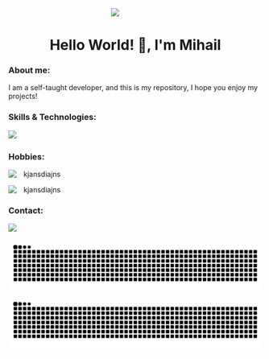 <img align='right' src='https://user-images.githubusercontent.com/10260230/93533501-53aa0d80-f943-11ea-90d1-e6e70eca2e29.gif' width='300' >

<br clear="left"/>

<h1 align="center">Hello World! 👋, I'm Mihail </h1> 

<h3 align="left">About me: </h3>

<p>I am a self-taught developer, and this is my repository, I hope you enjoy my projects!</p>


<h3 align="left">Skills & Technologies: </h3>

<p align="left">
  <a href="https://skillicons.dev">
    <img src="https://skillicons.dev/icons?i=html,css,py,django,selenium,git,github,)](https://skillicons.dev" />
  </a>
</p>

<h3 align="left">Hobbies: </h3>


<img align='left' src='https://cdn-icons.flaticon.com/png/128/1169/premium/1169600.png?token=exp=1657047341~hmac=655e99916b8cb187c51cbda93694d0ea' width='30' > kjansdiajns

<img align='left' src='https://cdn-icons.flaticon.com/png/128/2265/premium/2265171.png?token=exp=1657046160~hmac=e93f3755c7d8c1044d57db8cf82694ea' width='30' > kjansdiajns




<h3 align="left">Contact: </h3>

<p align="left">
  <a href="https://www.linkedin.com/in/mihail-radu/">
    <img src="https://skillicons.dev/icons?i=linkedin,)](https://skillicons.dev" />
  </a>
</p>


![github contribution grid snake animation](https://raw.githubusercontent.com/MikeReCode/MikeReCode/output/github-contribution-grid-snake-dark.svg#gh-dark-mode-only)
![github contribution grid snake animation](https://raw.githubusercontent.com/MikeReCode/MikeReCode/output/github-contribution-grid-snake.svg#gh-light-mode-only)




<!--
**MikeReCode/MikeReCode** is a ✨ _special_ ✨ repository because its `README.md` (this file) appears on your GitHub profile.

Here are some ideas to get you started:

- 🔭 I’m currently working on ...
- 🌱 I’m currently learning ...
- 👯 I’m looking to collaborate on ...
- 🤔 I’m looking for help with ...
- 💬 Ask me about ...
- 📫 How to reach me: ...
- 😄 Pronouns: ...
- ⚡ Fun fact: ...
-->
